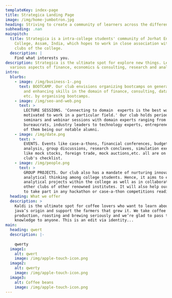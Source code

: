 ```yaml
---
templateKey: index-page
title: Strategica Landing Page
image: /img/home-jumbotron.jpg
heading: Striving to create a community of learners across the different fields.
subheading: .nan
mainpitch:
  title: Strategica is a intra-college students' community of Jorhat Engineering
    College, Assam, India, which hopes to work in close association with other
    clubs of the college.
  description: |
    Find what interests you.
description: Strategica is the ultimate spot for explore new things. Learn about
  various aspects of finance, economics & consulting, research and analytics.
intro:
  blurbs:
    - image: /img/business-1-.png
      text: BOOTCAMP. Our club envisions organizing bootcamps on generating awareness
        and enhancing skills in the domain of finance, consulting, data science,
        etc. by organising bootcamps.
    - image: /img/seo-and-web.png
      text: >
        LECTURE SESSIONS. 'Connecting to domain  experts is the best way to get
        motivated to work in a particular field.' Our club holds periodic
        seminars and webinar sessions with domain experts ranging from
        bureaucrats, industry leaders to technology experts, entrepreneurs, many
        of them being our notable alumni.
    - image: /img/date.png
      text: >
        EVENTS. Events like case-a-thons, financial conferences, budget
        analysis, group discussions, research conclaves, simulation exercises
        like mock stocks, foreign trade, mock auctions,etc. all are on our
        club's checklist. 
    - image: /img/people.png
      text: >
        GROUP PROJECTS. Our club also has a mandate of nurturing innovative and
        analytical thinking among college students. Hence, it aims to engage in
        analytical projects within the college as well as in collaboration with
        other clubs of other renowned institutes. It will also help our members
        to take part in any hackathon or case-a-thon competitions readily.
  heading: What we offer
  description: >
    Kaldi is the ultimate spot for coffee lovers who want to learn about their
    java’s origin and support the farmers that grew it. We take coffee
    production, roasting and brewing seriously and we’re glad to pass that
    knowledge to anyone. This is an edit via identity...
main:
  heading: qwert
  description: |-
    
    qwerty
  image1:
    alt: qwert
    image: /img/apple-touch-icon.png
  image2:
    alt: qwerty
    image: /img/apple-touch-icon.png
  image3:
    alt: Coffee beans
    image: /img/apple-touch-icon.png
---
```

